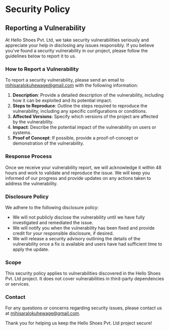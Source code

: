 # Security Policy

## Reporting a Vulnerability

At Hello Shoes Pvt. Ltd, we take security vulnerabilities seriously and appreciate your help in disclosing any issues responsibly. If you believe you've found a security vulnerability in our project, please follow the guidelines below to report it to us.

### How to Report a Vulnerability

To report a security vulnerability, please send an email to [mihisaralokuhewage@gmail.com](mailto:mihisaralokuhewage@gmail.com) with the following information:

1. **Description**: Provide a detailed description of the vulnerability, including how it can be exploited and its potential impact.
2. **Steps to Reproduce**: Outline the steps required to reproduce the vulnerability, including any specific configurations or conditions.
3. **Affected Versions**: Specify which versions of the project are affected by the vulnerability.
4. **Impact**: Describe the potential impact of the vulnerability on users or systems.
5. **Proof of Concept**: If possible, provide a proof-of-concept or demonstration of the vulnerability.

### Response Process

Once we receive your vulnerability report, we will acknowledge it within 48 hours and work to validate and reproduce the issue. We will keep you informed of our progress and provide updates on any actions taken to address the vulnerability.

### Disclosure Policy

We adhere to the following disclosure policy:
- We will not publicly disclose the vulnerability until we have fully investigated and remediated the issue.
- We will notify you when the vulnerability has been fixed and provide credit for your responsible disclosure, if desired.
- We will release a security advisory outlining the details of the vulnerability once a fix is available and users have had sufficient time to apply the update.

### Scope

This security policy applies to vulnerabilities discovered in the Hello Shoes Pvt. Ltd project. It does not cover vulnerabilities in third-party dependencies or services.

### Contact

For any questions or concerns regarding security issues, please contact us at [mihisaralokuhewage@gmail.com](mailto:mihisaralokuhewage@gmail.com).

Thank you for helping us keep the Hello Shoes Pvt. Ltd project secure!
